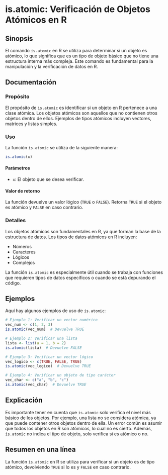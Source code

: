 <!--
Meta Description: # is.atomic: Verificación de Objetos Atómicos en R ## Sinopsis El comando `is.atomic` en R se utiliza para determinar si un objeto es atómico, lo que ...
Meta Keywords: atomic, que, objeto, true, objetos
-->

# is.atomic: Verificación de Objetos Atómicos en R

## Sinopsis
El comando `is.atomic` en R se utiliza para determinar si un objeto es atómico, lo que significa que es un tipo de objeto básico que no tiene una estructura interna más compleja. Este comando es fundamental para la manipulación y la verificación de datos en R.

## Documentación
### Propósito
El propósito de `is.atomic` es identificar si un objeto en R pertenece a una clase atómica. Los objetos atómicos son aquellos que no contienen otros objetos dentro de ellos. Ejemplos de tipos atómicos incluyen vectores, matrices y listas simples.

### Uso
La función `is.atomic` se utiliza de la siguiente manera:

```R
is.atomic(x)
```

#### Parámetros
- `x`: El objeto que se desea verificar.

#### Valor de retorno
La función devuelve un valor lógico (`TRUE` o `FALSE`). Retorna `TRUE` si el objeto es atómico y `FALSE` en caso contrario.

### Detalles
Los objetos atómicos son fundamentales en R, ya que forman la base de la estructura de datos. Los tipos de datos atómicos en R incluyen:
- Números
- Caracteres
- Lógicos
- Complejos

La función `is.atomic` es especialmente útil cuando se trabaja con funciones que requieren tipos de datos específicos o cuando se está depurando el código.

## Ejemplos
Aquí hay algunos ejemplos de uso de `is.atomic`:

```R
# Ejemplo 1: Verificar un vector numérico
vec_num <- c(1, 2, 3)
is.atomic(vec_num)  # Devuelve TRUE

# Ejemplo 2: Verificar una lista
lista <- list(a = 1, b = 2)
is.atomic(lista)  # Devuelve FALSE

# Ejemplo 3: Verificar un vector lógico
vec_logico <- c(TRUE, FALSE, TRUE)
is.atomic(vec_logico)  # Devuelve TRUE

# Ejemplo 4: Verificar un objeto de tipo carácter
vec_char <- c("a", "b", "c")
is.atomic(vec_char)  # Devuelve TRUE
```

## Explicación
Es importante tener en cuenta que `is.atomic` solo verifica el nivel más básico de los objetos. Por ejemplo, una lista no se considera atómica, ya que puede contener otros objetos dentro de ella. Un error común es asumir que todos los objetos en R son atómicos, lo cual no es cierto. Además, `is.atomic` no indica el tipo de objeto, solo verifica si es atómico o no.

## Resumen en una línea
La función `is.atomic` en R se utiliza para verificar si un objeto es de tipo atómico, devolviendo `TRUE` si lo es y `FALSE` en caso contrario.